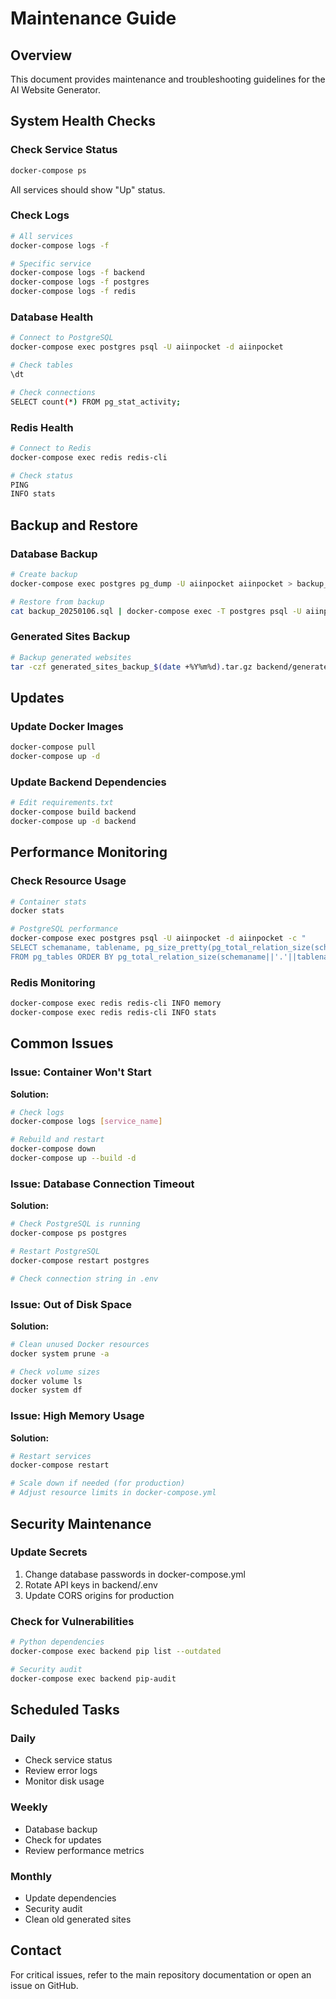 # Maintenance Guide

## Overview

This document provides maintenance and troubleshooting guidelines for the AI Website Generator.

## System Health Checks

### Check Service Status

```bash
docker-compose ps
```

All services should show "Up" status.

### Check Logs

```bash
# All services
docker-compose logs -f

# Specific service
docker-compose logs -f backend
docker-compose logs -f postgres
docker-compose logs -f redis
```

### Database Health

```bash
# Connect to PostgreSQL
docker-compose exec postgres psql -U aiinpocket -d aiinpocket

# Check tables
\dt

# Check connections
SELECT count(*) FROM pg_stat_activity;
```

### Redis Health

```bash
# Connect to Redis
docker-compose exec redis redis-cli

# Check status
PING
INFO stats
```

## Backup and Restore

### Database Backup

```bash
# Create backup
docker-compose exec postgres pg_dump -U aiinpocket aiinpocket > backup_$(date +%Y%m%d).sql

# Restore from backup
cat backup_20250106.sql | docker-compose exec -T postgres psql -U aiinpocket aiinpocket
```

### Generated Sites Backup

```bash
# Backup generated websites
tar -czf generated_sites_backup_$(date +%Y%m%d).tar.gz backend/generated_sites
```

## Updates

### Update Docker Images

```bash
docker-compose pull
docker-compose up -d
```

### Update Backend Dependencies

```bash
# Edit requirements.txt
docker-compose build backend
docker-compose up -d backend
```

## Performance Monitoring

### Check Resource Usage

```bash
# Container stats
docker stats

# PostgreSQL performance
docker-compose exec postgres psql -U aiinpocket -d aiinpocket -c "
SELECT schemaname, tablename, pg_size_pretty(pg_total_relation_size(schemaname||'.'||tablename)) AS size
FROM pg_tables ORDER BY pg_total_relation_size(schemaname||'.'||tablename) DESC LIMIT 10;"
```

### Redis Monitoring

```bash
docker-compose exec redis redis-cli INFO memory
docker-compose exec redis redis-cli INFO stats
```

## Common Issues

### Issue: Container Won't Start

**Solution:**
```bash
# Check logs
docker-compose logs [service_name]

# Rebuild and restart
docker-compose down
docker-compose up --build -d
```

### Issue: Database Connection Timeout

**Solution:**
```bash
# Check PostgreSQL is running
docker-compose ps postgres

# Restart PostgreSQL
docker-compose restart postgres

# Check connection string in .env
```

### Issue: Out of Disk Space

**Solution:**
```bash
# Clean unused Docker resources
docker system prune -a

# Check volume sizes
docker volume ls
docker system df
```

### Issue: High Memory Usage

**Solution:**
```bash
# Restart services
docker-compose restart

# Scale down if needed (for production)
# Adjust resource limits in docker-compose.yml
```

## Security Maintenance

### Update Secrets

1. Change database passwords in docker-compose.yml
2. Rotate API keys in backend/.env
3. Update CORS origins for production

### Check for Vulnerabilities

```bash
# Python dependencies
docker-compose exec backend pip list --outdated

# Security audit
docker-compose exec backend pip-audit
```

## Scheduled Tasks

### Daily
- Check service status
- Review error logs
- Monitor disk usage

### Weekly
- Database backup
- Check for updates
- Review performance metrics

### Monthly
- Update dependencies
- Security audit
- Clean old generated sites

## Contact

For critical issues, refer to the main repository documentation or open an issue on GitHub.
